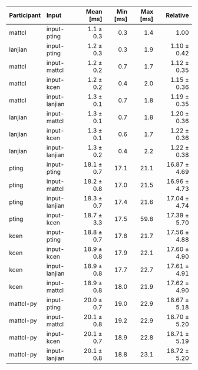 | Participant | Input | Mean [ms] | Min [ms] | Max [ms] | Relative |
|:---|:---|---:|---:|---:|---:|
| mattcl | input-pting | 1.1 ± 0.3 | 0.3 | 1.4 | 1.00 |
| lanjian | input-pting | 1.2 ± 0.3 | 0.3 | 1.9 | 1.10 ± 0.42 |
| mattcl | input-mattcl | 1.2 ± 0.2 | 0.7 | 1.7 | 1.12 ± 0.35 |
| mattcl | input-kcen | 1.2 ± 0.2 | 0.4 | 2.0 | 1.15 ± 0.36 |
| mattcl | input-lanjian | 1.3 ± 0.1 | 0.7 | 1.8 | 1.19 ± 0.35 |
| lanjian | input-mattcl | 1.3 ± 0.1 | 0.7 | 1.8 | 1.20 ± 0.36 |
| lanjian | input-kcen | 1.3 ± 0.1 | 0.6 | 1.7 | 1.22 ± 0.36 |
| lanjian | input-lanjian | 1.3 ± 0.2 | 0.4 | 2.2 | 1.22 ± 0.38 |
| pting | input-pting | 18.1 ± 0.7 | 17.1 | 21.1 | 16.87 ± 4.69 |
| pting | input-mattcl | 18.2 ± 0.8 | 17.0 | 21.5 | 16.96 ± 4.73 |
| pting | input-lanjian | 18.3 ± 0.7 | 17.4 | 21.6 | 17.04 ± 4.74 |
| pting | input-kcen | 18.7 ± 3.3 | 17.5 | 59.8 | 17.39 ± 5.70 |
| kcen | input-pting | 18.8 ± 0.7 | 17.8 | 21.7 | 17.56 ± 4.88 |
| kcen | input-kcen | 18.9 ± 0.8 | 17.9 | 22.1 | 17.60 ± 4.90 |
| kcen | input-lanjian | 18.9 ± 0.8 | 17.7 | 22.7 | 17.61 ± 4.91 |
| kcen | input-mattcl | 18.9 ± 0.8 | 18.0 | 21.9 | 17.62 ± 4.90 |
| mattcl-py | input-pting | 20.0 ± 0.7 | 19.0 | 22.9 | 18.67 ± 5.18 |
| mattcl-py | input-mattcl | 20.1 ± 0.8 | 19.2 | 22.9 | 18.70 ± 5.20 |
| mattcl-py | input-kcen | 20.1 ± 0.7 | 18.9 | 22.8 | 18.71 ± 5.19 |
| mattcl-py | input-lanjian | 20.1 ± 0.8 | 18.8 | 23.1 | 18.72 ± 5.20 |
